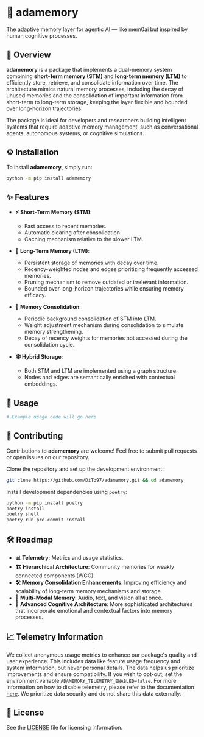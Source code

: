 # 🧠 adamemory

The adaptive memory layer for agentic AI — like mem0ai but inspired by human cognitive processes.

## 🌟 Overview

**adamemory** is a package that implements a dual-memory system combining **short-term memory (STM)** and **long-term memory (LTM)** to efficiently store, retrieve, and consolidate information over time. The architecture mimics natural memory processes, including the decay of unused memories and the consolidation of important information from short-term to long-term storage, keeping the layer flexible and bounded over long-horizon trajectories.

The package is ideal for developers and researchers building intelligent systems that require adaptive memory management, such as conversational agents, autonomous systems, or cognitive simulations.

## ⚙️ Installation

To install **adamemory**, simply run:

```bash
python -m pip install adamemory
```

## ✨ Features

- **⚡ Short-Term Memory (STM)**:
  - Fast access to recent memories.
  - Automatic clearing after consolidation.
  - Caching mechanism relative to the slower LTM.

- **💾 Long-Term Memory (LTM)**:
  - Persistent storage of memories with decay over time.
  - Recency-weighted nodes and edges prioritizing frequently accessed memories.
  - Pruning mechanism to remove outdated or irrelevant information.
  - Bounded over long-horizon trajectories while ensuring memory efficacy.

- **🔄 Memory Consolidation**:
  - Periodic background consolidation of STM into LTM.
  - Weight adjustment mechanism during consolidation to simulate memory strengthening.
  - Decay of recency weights for memories not accessed during the consolidation cycle.

- **🕸️ Hybrid Storage**:
  - Both STM and LTM are implemented using a graph structure.
  - Nodes and edges are semantically enriched with contextual embeddings.

## 🚀 Usage

```python
# Example usage code will go here
```

## 🤝 Contributing

Contributions to **adamemory** are welcome! Feel free to submit pull requests or open issues on our repository.

Clone the repository and set up the development environment:

```bash
git clone https://github.com/DiTo97/adamemory.git && cd adamemory
```

Install development dependencies using ``poetry``:

```bash
python -m pip install poetry
poetry install
poetry shell
poetry run pre-commit install
```

## 🛠️ Roadmap

- **📊 Telemetry**: Metrics and usage statistics.
- **🏗️ Hierarchical Architecture**: Community memories for weakly connected components (WCC).
- **🛠️ Memory Consolidation Enhancements**: Improving efficiency and scalability of long-term memory mechanisms and storage.
- **🎨 Multi-Modal Memory**: Audio, text, and vision all at once.
- **🧠 Advanced Cognitive Architecture**: More sophisticated architectures that incorporate emotional and contextual factors into memory processes.

## 📈 Telemetry Information

We collect anonymous usage metrics to enhance our package's quality and user experience. This includes data like feature usage frequency and system information, but never personal details. The data helps us prioritize improvements and ensure compatibility. If you wish to opt-out, set the environment variable ``ADAMEMORY_TELEMETRY_ENABLED=false``. For more information on how to disable telemetry, please refer to the documentation [here](adamemory/telemetry.py). We prioritize data security and do not share this data externally.

## 📄 License

See the [LICENSE](LICENSE) file for licensing information.
